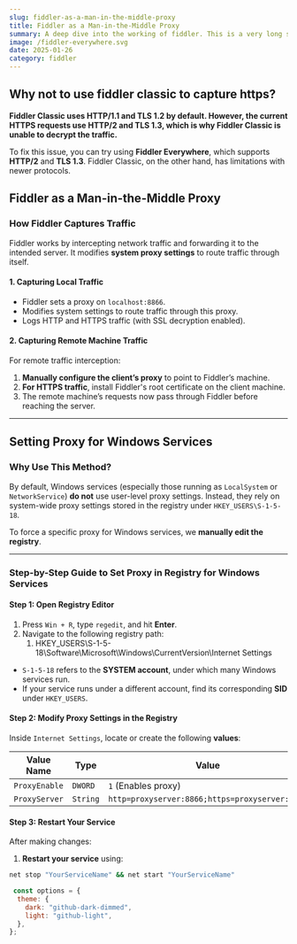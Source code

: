 ```yaml
---
slug: fiddler-as-a-man-in-the-middle-proxy
title: Fiddler as a Man-in-the-Middle Proxy
summary: A deep dive into the working of fiddler. This is a very long summary to check ho it looks like.
image: /fiddler-everywhere.svg
date: 2025-01-26
category: fiddler
---
```


## Why not to use fiddler classic to capture https?

**Fiddler Classic uses HTTP/1.1 and TLS 1.2 by default. However, the current HTTPS requests use HTTP/2 and TLS 1.3, which is why Fiddler Classic is unable to decrypt the traffic.**

To fix this issue, you can try using **Fiddler Everywhere**, which supports **HTTP/2** and **TLS 1.3**. Fiddler Classic, on the other hand, has limitations with newer protocols.



## Fiddler as a Man-in-the-Middle Proxy

### How Fiddler Captures Traffic

Fiddler works by intercepting network traffic and forwarding it to the intended server. It modifies **system proxy settings** to route traffic through itself.

#### **1. Capturing Local Traffic**
- Fiddler sets a proxy on `localhost:8866`.
- Modifies system settings to route traffic through this proxy.
- Logs HTTP and HTTPS traffic (with SSL decryption enabled).

#### **2. Capturing Remote Machine Traffic**
For remote traffic interception:
1. **Manually configure the client’s proxy** to point to Fiddler’s machine.
2. **For HTTPS traffic**, install Fiddler's root certificate on the client machine.
3. The remote machine’s requests now pass through Fiddler before reaching the server.

---

## Setting Proxy for Windows Services  

### Why Use This Method?  
By default, Windows services (especially those running as `LocalSystem` or `NetworkService`) **do not** use user-level proxy settings. Instead, they rely on system-wide proxy settings stored in the registry under `HKEY_USERS\S-1-5-18`.  

To force a specific proxy for Windows services, we **manually edit the registry**.  

---

### Step-by-Step Guide to Set Proxy in Registry for Windows Services  

#### Step 1: Open Registry Editor  
1. Press `Win + R`, type `regedit`, and hit **Enter**.  
2. Navigate to the following registry path:  
	1. HKEY_USERS\S-1-5-18\Software\Microsoft\Windows\CurrentVersion\Internet Settings

- `S-1-5-18` refers to the **SYSTEM account**, under which many Windows services run.  
- If your service runs under a different account, find its corresponding **SID** under `HKEY_USERS`.  

#### Step 2: Modify Proxy Settings in the Registry  
Inside `Internet Settings`, locate or create the following **values**:  

| Value Name     | Type    | Value |
|---------------|--------|-------|
| `ProxyEnable` | `DWORD` | `1` (Enables proxy) |
| `ProxyServer` | `String` | `http=proxyserver:8866;https=proxyserver:8866` |

#### Step 3: Restart Your Service  
After making changes:  
1. **Restart your service** using:  
```sh
net stop "YourServiceName" && net start "YourServiceName"
```


```js showLineNumbers
 const options = {
  theme: {
    dark: "github-dark-dimmed",
    light: "github-light",
  },
};
```




